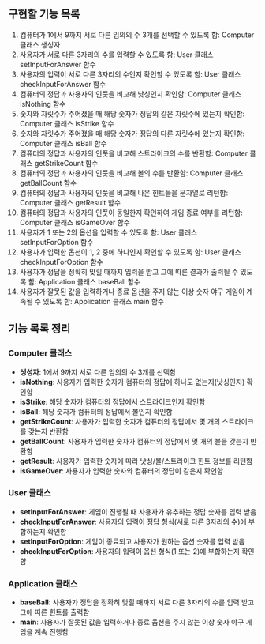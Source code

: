 ## 구현할 기능 목록

1. 컴퓨터가 1에서 9까지 서로 다른 임의의 수 3개를 선택할 수 있도록 함: Computer 클래스 생성자
2. 사용자가 서로 다른 3자리의 수를 입력할 수 있도록 함: User 클래스 setInputForAnswer 함수
3. 사용자의 입력이 서로 다른 3자리의 수인지 확인할 수 있도록 함: User 클래스 checkInputForAnswer 함수
4. 컴퓨터의 정답과 사용자의 인풋을 비교해 낫싱인지 확인함: Computer 클래스 isNothing 함수
5. 숫자와 자릿수가 주어졌을 때 해당 숫자가 정답의 같은 자릿수에 있는지 확인함: Computer 클래스 isStrike 함수
6. 숫자와 자릿수가 주어졌을 때 해당 숫자가 정답의 다른 자릿수에 있는지 확인함: Computer 클래스 isBall 함수
7. 컴퓨터의 정답과 사용자의 인풋을 비교해 스트라이크의 수를 반환함: Computer 클래스 getStrikeCount 함수
8. 컴퓨터의 정답과 사용자의 인풋을 비교해 볼의 수를 반환함: Computer 클래스 getBallCount 함수
9. 컴퓨터의 정답과 사용자의 인풋을 비교해 나온 힌트들을 문자열로 리턴함: Computer 클래스 getResult 함수
10. 컴퓨터의 정답과 사용자의 인풋이 동일한지 확인하여 게임 종료 여부를 리턴함: Computer 클래스 isGameOver 함수
11. 사용자가 1 또는 2의 옵션을 입력할 수 있도록 함: User 클래스 setInputForOption 함수
12. 사용자가 입력한 옵션이 1, 2 중에 하나인지 확인할 수 있도록 함: User 클래스 checkInputForOption 함수
13. 사용자가 정답을 정확히 맞힐 때까지 입력을 받고 그에 따른 결과가 출력될 수 있도록 함: Application 클래스 baseBall 함수
14. 사용자가 잘못된 값을 입력하거나 종료 옵션을 주지 않는 이상 숫자 야구 게임이 계속될 수 있도록 함: Application 클래스 main 함수

## 기능 목록 정리

### Computer 클래스
  * **생성자**: 1에서 9까지 서로 다른 임의의 수 3개를 선택함
  * **isNothing**: 사용자가 입력한 숫자가 컴퓨터의 정답에 하나도 없는지(낫싱인지) 확인함
  * **isStrike**: 해당 숫자가 컴퓨터의 정답에서 스트라이크인지 확인함
  * **isBall**: 해당 숫자가 컴퓨터의 정답에서 볼인지 확인함
  * **getStrikeCount**: 사용자가 입력한 숫자가 컴퓨터의 정답에서 몇 개의 스트라이크를 갖는지 반환함
  * **getBallCount**: 사용자가 입력한 숫자가 컴퓨터의 정답에서 몇 개의 볼을 갖는지 반환함
  * **getResult**: 사용자가 입력한 숫자에 따라 낫싱/볼/스트라이크 힌트 정보를 리턴함
  * **isGameOver**: 사용자가 입력한 숫자와 컴퓨터의 정답이 같은지 확인함

### User 클래스
  * **setInputForAnswer**: 게임이 진행될 때 사용자가 유추하는 정답 숫자를 입력 받음
  * **checkInputForAnswer**: 사용자의 입력이 정답 형식(서로 다른 3자리의 수)에 부합하는지 확인함
  * **setInputForOption**: 게임이 종료되고 사용자가 원하는 옵션 숫자를 입력 받음
  * **checkInputForOption**: 사용자의 입력이 옵션 형식(1 또는 2)에 부합하는지 확인함

### Application 클래스
  * **baseBall**: 사용자가 정답을 정확히 맞힐 때까지 서로 다른 3자리의 수를 입력 받고 그에 따른 힌트를 출력함
  * **main**: 사용자가 잘못된 값을 입력하거나 종료 옵션을 주지 않는 이상 숫자 야구 게임을 계속 진행함
